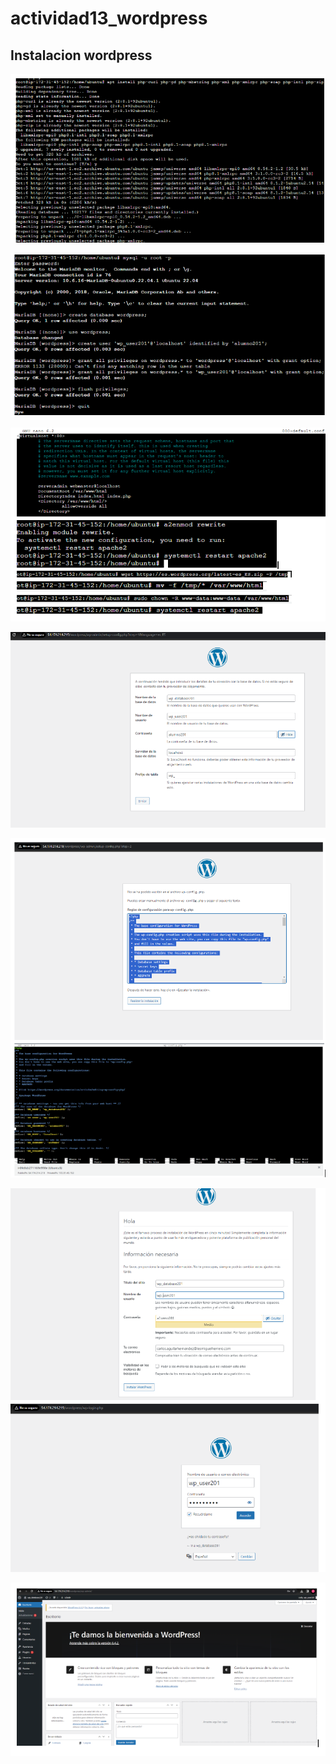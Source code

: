 # actividad13_wordpress

## Instalacion wordpress

![](/img/113.png)

![](/img/114.png)

![](/img/115.png)

![](/img/116.png)

![](/img/117.png)

![](/img/118.png)

![](/img/119.png)
